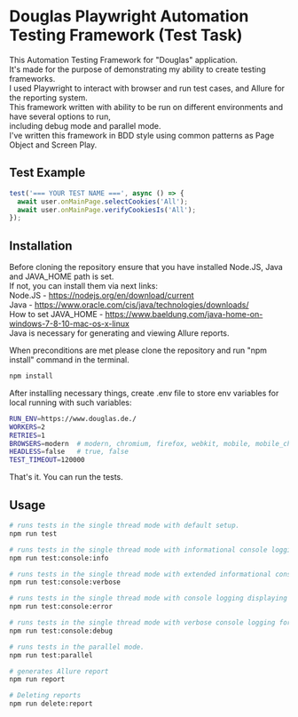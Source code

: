 # Douglas Playwright Automation Testing Framework (Test Task)

This Automation Testing Framework for "Douglas" application.\
It's made for the purpose of demonstrating my ability to create testing frameworks.\
I used Playwright to interact with browser and run test cases, and Allure for the reporting system.\
This framework written with ability to be run on different environments and have several options to run,\
including debug mode and parallel mode.\
I've written this framework in BDD style using common patterns as Page Object and Screen Play.

## Test Example

```typescript
test('=== YOUR TEST NAME ===', async () => {
  await user.onMainPage.selectCookies('All');
  await user.onMainPage.verifyCookiesIs('All');
});
```

## Installation

Before cloning the repository ensure that you have installed Node.JS, Java and JAVA_HOME path is set.\
If not, you can install them via next links:\
Node.JS - https://nodejs.org/en/download/current \
Java - https://www.oracle.com/cis/java/technologies/downloads/ \
How to set JAVA_HOME - https://www.baeldung.com/java-home-on-windows-7-8-10-mac-os-x-linux \
Java is necessary for generating and viewing Allure reports.

When preconditions are met please clone the repository and run "npm install" command in the terminal.

```bash
npm install
```

After installing necessary things, create .env file to store env variables for local running with such variables:

```bash
RUN_ENV=https://www.douglas.de./
WORKERS=2
RETRIES=1
BROWSERS=modern  # modern, chromium, firefox, webkit, mobile, mobile_chrome, mobile_safari, branded, branded_chrome, branded_edge, all
HEADLESS=false   # true, false
TEST_TIMEOUT=120000
```

That's it. You can run the tests.

## Usage

```bash
# runs tests in the single thread mode with default setup.
npm run test

# runs tests in the single thread mode with informational console logging for understanding what's happening in the test.
npm run test:console:info

# runs tests in the single thread mode with extended informational console logging.
npm run test:console:verbose

# runs tests in the single thread mode with console logging displaying only errors.
npm run test:console:error

# runs tests in the single thread mode with verbose console logging for debug test.
npm run test:console:debug

# runs tests in the parallel mode.
npm run test:parallel

# generates Allure report
npm run report

# Deleting reports
npm run delete:report

```
